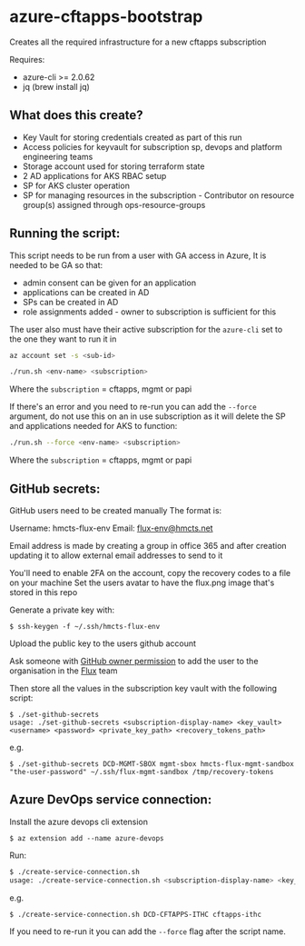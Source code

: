 # azure-cftapps-bootstrap

Creates all the required infrastructure for a new cftapps subscription

Requires:
* azure-cli >= 2.0.62
* jq (brew install jq)

## What does this create?

* Key Vault for storing credentials created as part of this run
* Access policies for keyvault for subscription sp, devops and platform engineering teams
* Storage account used for storing terraform state
* 2 AD applications for AKS RBAC setup
* SP for AKS cluster operation
* SP for managing resources in the subscription - Contributor on resource group(s) assigned through ops-resource-groups

## Running the script: 

This script needs to be run from a user with GA access in Azure,
It is needed to be GA so that:
* admin consent can be given for an application
* applications can be created in AD
* SPs can be created in AD
* role assignments added - owner to subscription is sufficient for this

The user also must have their active subscription for the `azure-cli` set to the one they want to run it in
```bash
az account set -s <sub-id>
```


```bash
./run.sh <env-name> <subscription>
```

Where the `subscription` = cftapps, mgmt or papi

If there's an error and you need to re-run you can add the `--force` argument, do not use this on an in use subscription as it will delete the SP and applications needed for AKS to function:

```bash
./run.sh --force <env-name> <subscription>
```

Where the `subscription` = cftapps, mgmt or papi

## GitHub secrets:

GitHub users need to be created manually
The format is:

Username: hmcts-flux-env
Email: flux-env@hmcts.net

Email address is made by creating a group in office 365 and after creation updating it to allow external email addresses to send to it

You'll need to enable 2FA on the account, copy the recovery codes to a file on your machine
Set the users avatar to have the flux.png image that's stored in this repo

Generate a private key with:
```
$ ssh-keygen -f ~/.ssh/hmcts-flux-env
```

Upload the public key to the users github account

Ask someone with [GitHub owner permission](https://github.com/orgs/hmcts/people?utf8=%E2%9C%93&query=+role%3Aowner) to add the user to the organisation in the [Flux](https://github.com/orgs/hmcts/teams/flux/members) team 

Then store all the values in the subscription key vault with the following script:
```
$ ./set-github-secrets
usage: ./set-github-secrets <subscription-display-name> <key_vault> <username> <password> <private_key_path> <recovery_tokens_path>
```
e.g.
```
$ ./set-github-secrets DCD-MGMT-SBOX mgmt-sbox hmcts-flux-mgmt-sandbox "the-user-password" ~/.ssh/flux-mgmt-sandbox /tmp/recovery-tokens
```

## Azure DevOps service connection:
Install the azure devops cli extension
```
$ az extension add --name azure-devops
```

Run:
```bash
$ ./create-service-connection.sh
usage: ./create-service-connection.sh <subscription-display-name> <key_vault>
```

e.g.
```bash
$ ./create-service-connection.sh DCD-CFTAPPS-ITHC cftapps-ithc
```

If you need to re-run it you can add the `--force` flag after the script name.
